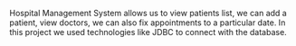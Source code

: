 Hospital Management System allows us to view patients list, we can add a patient, view doctors, we can also fix appointments to a particular date. 
In this project we used technologies like JDBC to connect with the database.
